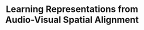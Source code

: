 ---
id:             2020-sptalign
title:          "Learning Representations from Audio-Visual Spatial Alignment"
authors:        <b>Pedro Morgado</b>, Yi Li, Nuno Vasconcelos
venue:          To appear at Neural Information Processing Systems (NeurIPS), 2020.
year:           "2020-10"
thumbnail:      assets/publications/2020-sptalign/thumbnail.jpg
links:
    pdf:        assets/publications/2020-sptalign/paper.pdf
    suppl:      assets/publications/2020-sptalign/suppl.pdf
    code:       https://github.com/chihhuiho/PIE_pose_invariant_embedding
    bibtex:     assets/publications/2020-sptalign/ref.txt
    video:      https://youtu.be/E77nkQs1RMc
---